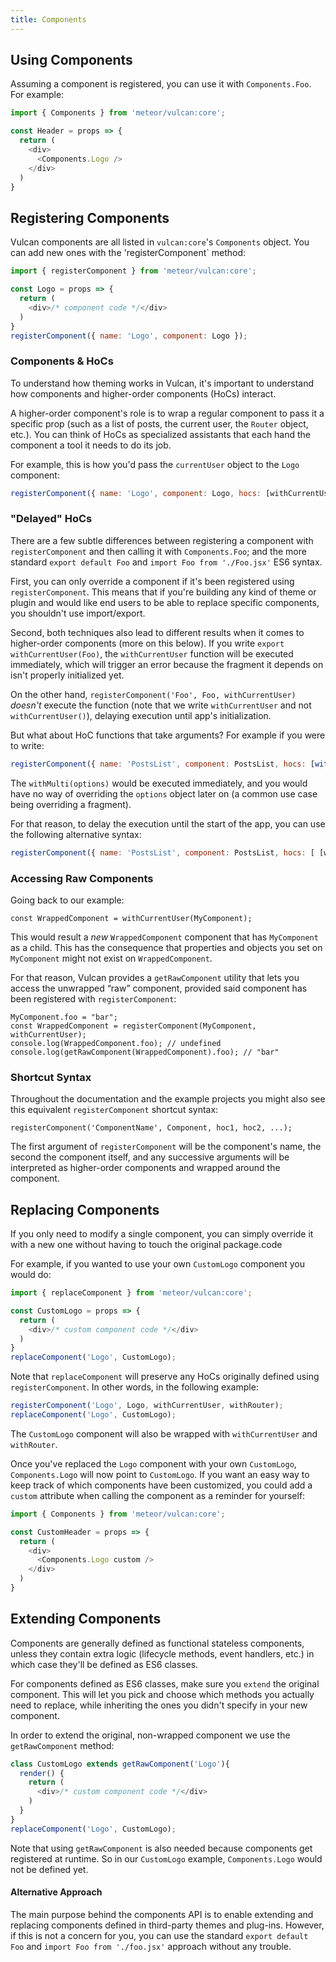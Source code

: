 ```yaml
---
title: Components
---
```


## Using Components

Assuming a component is registered, you can use it with `Components.Foo`. For example:

```js
import { Components } from 'meteor/vulcan:core';

const Header = props => {
  return (
    <div>
      <Components.Logo />
    </div>
  )
}
```

## Registering Components

Vulcan components are all listed in `vulcan:core`'s `Components` object. You can add new ones with the 'registerComponent` method:

```js
import { registerComponent } from 'meteor/vulcan:core';

const Logo = props => {
  return (
    <div>/* component code */</div>
  )
}
registerComponent({ name: 'Logo', component: Logo });
```

### Components & HoCs

To understand how theming works in Vulcan, it's important to understand how components and higher-order components (HoCs) interact. 

A higher-order component's role is to wrap a regular component to pass it a specific prop (such as a list of posts, the current user, the `Router` object, etc.). You can think of HoCs as specialized assistants that each hand the component a tool it needs to do its job. 

For example, this is how you'd pass the `currentUser` object to the `Logo` component:

```js
registerComponent({ name: 'Logo', component: Logo, hocs: [withCurrentUser] });
```

### "Delayed" HoCs

There are a few subtle differences between registering a component with `registerComponent` and then calling it with `Components.Foo`; and the more standard `export default Foo` and `import Foo from './Foo.jsx'` ES6 syntax. 

First, you can only override a component if it's been registered using `registerComponent`. This means that if you're building any kind of theme or plugin and would like end users to be able to replace specific components, you shouldn't use import/export. 

Second, both techniques also lead to different results when it comes to higher-order components (more on this below). If you write `export withCurrentUser(Foo)`, the `withCurrentUser` function will be executed immediately, which will trigger an error because the fragment it depends on isn't properly initialized yet. 

On the other hand, `registerComponent('Foo', Foo, withCurrentUser)` *doesn't* execute the function (note that we write `withCurrentUser` and not `withCurrentUser()`), delaying execution until app's initialization. 

But what about HoC functions that take arguments? For example if you were to write:

```js
registerComponent({ name: 'PostsList', component: PostsList, hocs: [withMulti(options)] });
```

The `withMulti(options)` would be executed immediately, and you would have no way of overriding the `options` object later on (a common use case being overriding a fragment).

For that reason, to delay the execution until the start of the app, you can use the following alternative syntax:

```js
registerComponent({ name: 'PostsList', component: PostsList, hocs: [ [withMulti, options] ] });
```
### Accessing Raw Components

Going back to our example:

```
const WrappedComponent = withCurrentUser(MyComponent);
```

This would result a *new* `WrappedComponent` component that has `MyComponent` as a child. This has the consequence that properties and objects you set on `MyComponent` might not exist on `WrappedComponent`. 

For that reason, Vulcan provides a `getRawComponent` utility that lets you access the unwrapped “raw” component, provided said component has been registered with `registerComponent`:

```
MyComponent.foo = "bar";
const WrappedComponent = registerComponent(MyComponent, withCurrentUser);
console.log(WrappedComponent.foo); // undefined
console.log(getRawComponent(WrappedComponent).foo); // "bar"
```

### Shortcut Syntax

Throughout the documentation and the example projects you might also see this equivalent `registerComponent` shortcut syntax:

```
registerComponent('ComponentName', Component, hoc1, hoc2, ...);
```

The first argument of `registerComponent` will be the component's name, the second the component itself, and any successive arguments will be interpreted as higher-order components and wrapped around the component.

## Replacing Components

If you only need to modify a single component, you can simply override it with a new one without having to touch the original package.code

For example, if you wanted to use your own `CustomLogo` component you would do:

```js
import { replaceComponent } from 'meteor/vulcan:core';

const CustomLogo = props => {
  return (
    <div>/* custom component code */</div>
  )
}
replaceComponent('Logo', CustomLogo);
```

Note that `replaceComponent` will preserve any HoCs originally defined using `registerComponent`. In other words, in the following example:

```js
registerComponent('Logo', Logo, withCurrentUser, withRouter);
replaceComponent('Logo', CustomLogo);
```

The `CustomLogo` component will also be wrapped with `withCurrentUser` and `withRouter`.

Once you've replaced the `Logo` component with your own `CustomLogo`, `Components.Logo` will now point to `CustomLogo`. If you want an easy way to keep track of which components have been customized, you could add a `custom` attribute when calling the component as a reminder for yourself:

```js
import { Components } from 'meteor/vulcan:core';

const CustomHeader = props => {
  return (
    <div>
      <Components.Logo custom />
    </div>
  )
}
```

## Extending Components

Components are generally defined as functional stateless components, unless they contain extra logic (lifecycle methods, event handlers, etc.) in which case they'll be defined as ES6 classes.

For components defined as ES6 classes, make sure you `extend` the original component. This will let you pick and choose which methods you actually need to replace, while inheriting the ones you didn't specify in your new component.

In order to extend the original, non-wrapped component we use the `getRawComponent` method:

```js
class CustomLogo extends getRawComponent('Logo'){
  render() {
    return (
      <div>/* custom component code */</div>
    )
  }
}
replaceComponent('Logo', CustomLogo);
```

Note that using `getRawComponent` is also needed because components get registered at runtime. So in our `CustomLogo` example, `Components.Logo` would not be defined yet. 

#### Alternative Approach

The main purpose behind the components API is to enable extending and replacing components defined in third-party themes and plug-ins. However, if this is not a concern for you, you can use the standard `export default Foo` and `import Foo from './foo.jsx'` approach without any trouble. 
